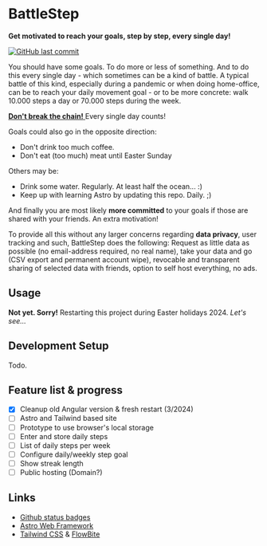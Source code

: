 # BattleStep

**Get motivated to reach your goals, step by step, every single day!**

[![GitHub last commit](https://img.shields.io/github/last-commit/ramdacxp/BattleStep?logo=github&label=last%20update)
](https://github.com/ramdacxp/BattleStep)




You should have some goals. To do more or less of something. And to do this every single day - which sometimes can be a kind of battle. A typical battle of this kind, especially during a pandemic or when doing home-office, can be to reach your daily movement goal - or to be more concrete: walk 10.000 steps a day or 70.000 steps during the week.

[**Don't break the chain!** ](https://lifehacker.com/jerry-seinfelds-productivity-secret-281626)
Every single day counts!

Goals could also go in the opposite direction:

* Don't drink too much coffee.
* Don't eat (too much) meat until Easter Sunday

Others may be:

* Drink some water. Regularly. At least half the ocean... :)
* Keep up with learning Astro by updating this repo. Daily. ;)

And finally you are most likely **more committed** to your goals if those are shared with your friends. An extra motivation!

To provide all this without any larger concerns regarding **data privacy**, user tracking and such, BattleStep does the following: Request as little data as possible (no email-address required, no real name), take your data and go (CSV export and permanent account wipe), revocable and transparent sharing of selected data with friends, option to self host everything, no ads.

## Usage

**Not yet. Sorry!**
Restarting this project during Easter holidays 2024.
*Let's see...*

## Development Setup

Todo.

## Feature list & progress

* [x] Cleanup old Angular version & fresh restart (3/2024)
* [ ] Astro and Tailwind based site
* [ ] Prototype to use browser's local storage
* [ ] Enter and store daily steps
* [ ] List of daily steps per week
* [ ] Configure daily/weekly step goal
* [ ] Show streak length
* [ ] Public hosting (Domain?)

## Links

* [Github status badges](https://shields.io/badges/git-hub-last-commit)
* [Astro Web Framework](https://astro.build/)
* [Tailwind CSS](https://tailwindcss.com/) & [FlowBite](https://flowbite.com/)
